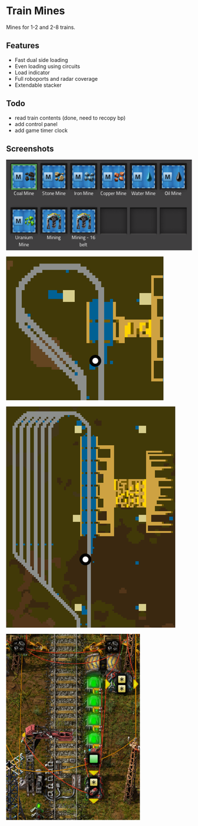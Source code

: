 # Train Mines

Mines for 1-2 and 2-8 trains.

## Features

- Fast dual side loading
- Even loading using circuits
- Load indicator
- Full roboports and radar coverage
- Extendable stacker

## Todo

- read train contents (done, need to recopy bp)
- add control panel
- add game timer clock


## Screenshots

![img_2.png](img_2.png)

![img_1.png](img_1.png)

![img.png](img.png)

![img_3.png](img_3.png)